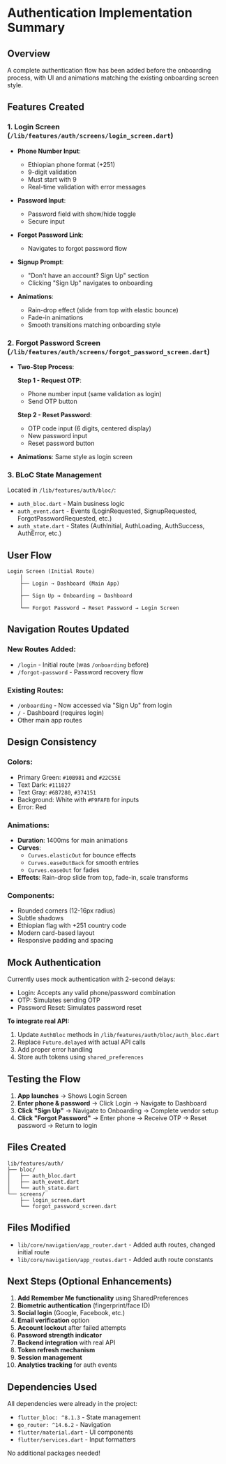 # Authentication Implementation Summary

## Overview
A complete authentication flow has been added before the onboarding process, with UI and animations matching the existing onboarding screen style.

## Features Created

### 1. **Login Screen** (`/lib/features/auth/screens/login_screen.dart`)
- **Phone Number Input**: 
  - Ethiopian phone format (+251)
  - 9-digit validation
  - Must start with 9
  - Real-time validation with error messages
  
- **Password Input**:
  - Password field with show/hide toggle
  - Secure input
  
- **Forgot Password Link**: 
  - Navigates to forgot password flow
  
- **Signup Prompt**:
  - "Don't have an account? Sign Up" section
  - Clicking "Sign Up" navigates to onboarding

- **Animations**:
  - Rain-drop effect (slide from top with elastic bounce)
  - Fade-in animations
  - Smooth transitions matching onboarding style

### 2. **Forgot Password Screen** (`/lib/features/auth/screens/forgot_password_screen.dart`)
- **Two-Step Process**:
  
  **Step 1 - Request OTP**:
  - Phone number input (same validation as login)
  - Send OTP button
  
  **Step 2 - Reset Password**:
  - OTP code input (6 digits, centered display)
  - New password input
  - Reset password button

- **Animations**: Same style as login screen

### 3. **BLoC State Management**
Located in `/lib/features/auth/bloc/`:
- `auth_bloc.dart` - Main business logic
- `auth_event.dart` - Events (LoginRequested, SignupRequested, ForgotPasswordRequested, etc.)
- `auth_state.dart` - States (AuthInitial, AuthLoading, AuthSuccess, AuthError, etc.)

## User Flow

```
Login Screen (Initial Route)
    │
    ├── Login → Dashboard (Main App)
    │
    ├── Sign Up → Onboarding → Dashboard
    │
    └── Forgot Password → Reset Password → Login Screen
```

## Navigation Routes Updated

### New Routes Added:
- `/login` - Initial route (was `/onboarding` before)
- `/forgot-password` - Password recovery flow

### Existing Routes:
- `/onboarding` - Now accessed via "Sign Up" from login
- `/` - Dashboard (requires login)
- Other main app routes

## Design Consistency

### Colors:
- Primary Green: `#10B981` and `#22C55E`
- Text Dark: `#111827`
- Text Gray: `#6B7280`, `#374151`
- Background: White with `#F9FAFB` for inputs
- Error: Red

### Animations:
- **Duration**: 1400ms for main animations
- **Curves**: 
  - `Curves.elasticOut` for bounce effects
  - `Curves.easeOutBack` for smooth entries
  - `Curves.easeOut` for fades
- **Effects**: Rain-drop slide from top, fade-in, scale transforms

### Components:
- Rounded corners (12-16px radius)
- Subtle shadows
- Ethiopian flag with +251 country code
- Modern card-based layout
- Responsive padding and spacing

## Mock Authentication

Currently uses mock authentication with 2-second delays:
- Login: Accepts any valid phone/password combination
- OTP: Simulates sending OTP
- Password Reset: Simulates password reset

**To integrate real API:**
1. Update `AuthBloc` methods in `/lib/features/auth/bloc/auth_bloc.dart`
2. Replace `Future.delayed` with actual API calls
3. Add proper error handling
4. Store auth tokens using `shared_preferences`

## Testing the Flow

1. **App launches** → Shows Login Screen
2. **Enter phone & password** → Click Login → Navigate to Dashboard
3. **Click "Sign Up"** → Navigate to Onboarding → Complete vendor setup
4. **Click "Forgot Password"** → Enter phone → Receive OTP → Reset password → Return to login

## Files Created

```
lib/features/auth/
├── bloc/
│   ├── auth_bloc.dart
│   ├── auth_event.dart
│   └── auth_state.dart
└── screens/
    ├── login_screen.dart
    └── forgot_password_screen.dart
```

## Files Modified

- `lib/core/navigation/app_router.dart` - Added auth routes, changed initial route
- `lib/core/navigation/app_routes.dart` - Added auth route constants

## Next Steps (Optional Enhancements)

1. **Add Remember Me functionality** using SharedPreferences
2. **Biometric authentication** (fingerprint/face ID)
3. **Social login** (Google, Facebook, etc.)
4. **Email verification** option
5. **Account lockout** after failed attempts
6. **Password strength indicator**
7. **Backend integration** with real API
8. **Token refresh mechanism**
9. **Session management**
10. **Analytics tracking** for auth events

## Dependencies Used

All dependencies were already in the project:
- `flutter_bloc: ^8.1.3` - State management
- `go_router: ^14.6.2` - Navigation
- `flutter/material.dart` - UI components
- `flutter/services.dart` - Input formatters

No additional packages needed!
